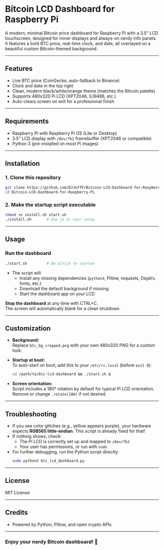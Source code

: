 # Bitcoin LCD Dashboard for Raspberry Pi

A modern, minimal Bitcoin price dashboard for Raspberry Pi with a 3.5" LCD touchscreen, designed for miner displays and always-on nerdy info panels.\
It features a bold BTC price, real-time clock, and date, all overlayed on a beautiful custom Bitcoin-themed background.

---

## Features

- Live BTC price (CoinGecko, auto-fallback to Binance)
- Clock and date in the top right
- Clean, modern black/white/orange theme (matches the Bitcoin palette)
- Supports 480x320 Pi LCD (XPT2046, ILI9486, etc.)
- Auto-clears screen on exit for a professional finish

---

## Requirements

- Raspberry Pi with Raspberry Pi OS (Lite or Desktop)
- 3.5" LCD display with `/dev/fb1` framebuffer (XPT2046 or compatible)
- Python 3 (pre-installed on most Pi images)

---

## Installation

### 1. **Clone this repository**

```sh
git clone https://github.com/DJJeffP/Bitcoin-LCD-Dashboard-for-Raspberry-Pi.git
cd Bitcoin-LCD-Dashboard-for-Raspberry-Pi
```

### 2. **Make the startup script executable**

```sh
chmod +x install.sh start.sh
./install.sh       # Doe je 1x voor setup
```

---

## Usage

### **Run the dashboard**

```sh
./start.sh         # Om altijd te starten
```

- The script will:
  - Install any missing dependencies (`python3`, Pillow, requests, DejaVu fonts, etc.)
  - Download the default background if missing
  - Start the dashboard app on your LCD

**Stop the dashboard** at any time with CTRL+C.\
The screen will automatically blank for a clean shutdown.

---

## Customization

- **Background:**\
  Replace `btc_bg_cropped.png` with your own 480x320 PNG for a custom look.

- **Startup at boot:**\
  To auto-start on boot, add this to your `/etc/rc.local` (before `exit 0`):

  ```sh
  cd /path/to/btc-lcd-dashboard && ./start.sh &
  ```

- **Screen orientation:**\
  Script includes a 180° rotation by default for typical Pi LCD orientation. Remove or change `.rotate(180)` if not desired.

---

## Troubleshooting

- If you see color glitches (e.g., yellow appears purple), your hardware expects **RGB565 little-endian**. This script is already fixed for that!
- If nothing shows, check:
  - The Pi LCD is correctly set up and mapped to `/dev/fb1`
  - Your user has permissions, or run with `sudo`
- For further debugging, run the Python script directly:
  ```sh
  sudo python3 btc_lcd_dashboard.py
  ```

---

## License

MIT License

---

## Credits

- Powered by Python, Pillow, and open crypto APIs

---

### Enjoy your nerdy Bitcoin dashboard! 🚀

